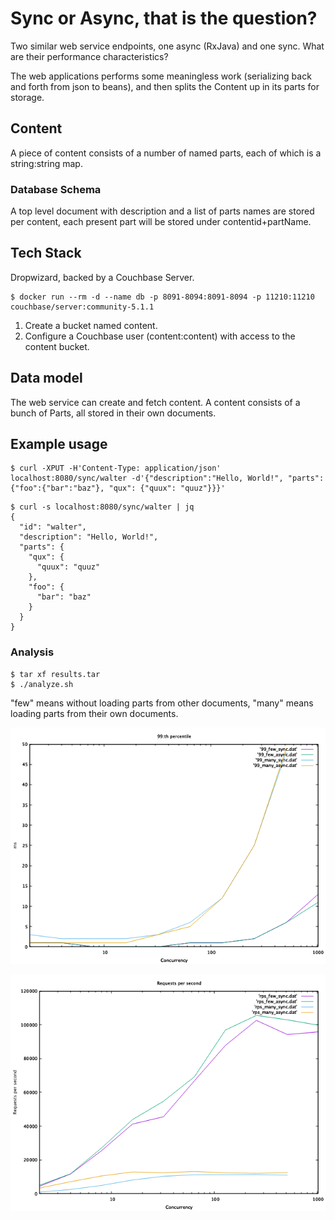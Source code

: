 # Sync or Async, that is the question?

Two similar web service endpoints, one async (RxJava) and one sync. What are their performance characteristics?

The web applications performs some meaningless work (serializing back and forth from json to beans), and
then splits the Content up in its parts for storage.

## Content

A piece of content consists of a number of named parts, each of which is a string:string map.

### Database Schema

A top level document with description and a list of parts names are stored per content, each present
part will be stored under contentid+partName.

## Tech Stack

Dropwizard, backed by a Couchbase Server.

```
$ docker run --rm -d --name db -p 8091-8094:8091-8094 -p 11210:11210 couchbase/server:community-5.1.1
```

1. Create a bucket named content.
2. Configure a Couchbase user (content:content) with access to the content bucket.

## Data model

The web service can create and fetch content. A content consists of a bunch of Parts, all stored in their own documents.

## Example usage

```
$ curl -XPUT -H'Content-Type: application/json' localhost:8080/sync/walter -d'{"description":"Hello, World!", "parts":{"foo":{"bar":"baz"}, "qux": {"quux": "quuz"}}}'
```

```
$ curl -s localhost:8080/sync/walter | jq
{
  "id": "walter",
  "description": "Hello, World!",
  "parts": {
    "qux": {
      "quux": "quuz"
    },
    "foo": {
      "bar": "baz"
    }
  }
}
```

### Analysis

```
$ tar xf results.tar
$ ./analyze.sh
```

"few" means without loading parts from other documents, "many" means loading parts from their own documents.

![](99.png)

![](rps.png)
